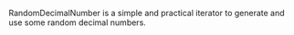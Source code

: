 RandomDecimalNumber is a simple and practical iterator to generate and use some random decimal numbers.
